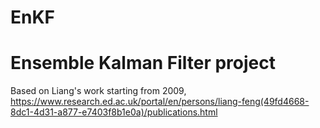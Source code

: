 # EnKF
# Ensemble Kalman Filter project
Based on Liang's work starting from 2009, https://www.research.ed.ac.uk/portal/en/persons/liang-feng(49fd4668-8dc1-4d31-a877-e7403f8b1e0a)/publications.html


